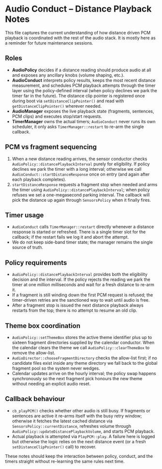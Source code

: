 # Audio Conduct – Distance Playback Notes

This file captures the current understanding of how distance driven PCM playback is coordinated with the rest of the audio stack. It is mostly here as a reminder for future maintenance sessions.

## Roles
- **AudioPolicy** decides if a distance reading should produce audio at all and exposes any ancillary knobs (volume shaping, etc.).
- **AudioConduct** interprets policy results, keeps the most recent distance measurement, and schedules PCM playback attempts through the timer layer using the policy-defined interval (when policy declines we park the timer far in the future). The distance clip pointer is registered once during boot via `setDistanceClipPointer()` and read with `getDistanceClipPointer()` wherever needed.
- **AudioManager** exposes the live playback state (fragments, sentences, PCM clips) and executes stop/start requests.
- **TimerManager** owns the actual timers; `AudioConduct` never runs its own scheduler, it only asks `TimerManager::restart` to re-arm the single callback.

## PCM vs fragment sequencing
1. When a new distance reading arrives, the sensor conductor checks `AudioPolicy::distancePlaybackInterval` purely for eligibility. If policy declines we park the timer with a long interval; otherwise we call `AudioConduct::startDistanceResponse` once on entry (and again after each playback completes).
2. `startDistanceResponse` requests a fragment stop when needed and arms the timer using `AudioPolicy::distancePlaybackInterval`; when policy refuses we set a one-megasecond parking interval. The callback will pick the distance up again through `SensorsPolicy` when it finally fires.

## Timer usage
- `AudioConduct` calls `TimerManager::restart` directly whenever a distance response is started or refreshed. There is a single timer slot for the callback; if the restart fails we log it and abort the attempt.
- We do not keep side-band timer state; the manager remains the single source of truth.

## Policy requirements
- `AudioPolicy::distancePlaybackInterval` provides both the eligibility decision and the interval. If the policy rejects the reading we park the timer at one million milliseconds and wait for a fresh distance to re-arm it.
- If a fragment is still winding down the first PCM request is refused; the timer-driven retries are the sanctioned way to wait until audio is free.
- After a fragment stop is issued the next distance playback always restarts from the top; there is no attempt to resume an old clip.

## Theme box coordination
- `AudioPolicy::setThemeBox` stores the active theme identifier plus up to sixteen fragment directories supplied by the calendar conductor. When the calendar clears the theme we call `AudioPolicy::clearThemeBox` to remove the allow-list.
- `AudioDirector::chooseFragmentDirectory` checks the allow-list first; if no candidate files exist inside any theme directory we fall back to the global fragment pool so the system never wedges.
- Calendar updates arrive on the hourly interval; the policy swap happens synchronously so the next fragment pick honours the new theme without needing an explicit audio reset.

## Callback behaviour
- `cb_playPCM()` checks whether other audio is still busy. If fragments or sentences are active it re-arms itself with the busy retry window; otherwise it fetches the latest cached distance via `SensorsPolicy::currentDistance`, refreshes volume through `AudioPolicy::updateDistancePlaybackVolume`, and starts PCM playback.
- Actual playback is attempted via `PlayPCM::play`. A failure here is logged but otherwise the logic relies on the next distance event (or a fresh `setDistanceClipPointer()` call) to recover.

These notes should keep the interaction between policy, conduct, and the timers straight without re-learning the same rules next time.
